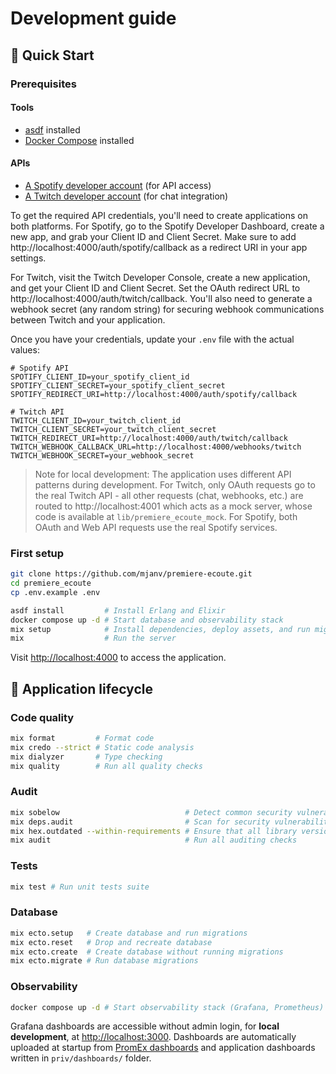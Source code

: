 # Development guide

## 🚀 Quick Start

### Prerequisites

#### Tools

- [asdf](https://asdf-vm.com/) installed
- [Docker Compose](https://docs.docker.com/compose) installed

#### APIs

- [A Spotify developer account](https://developer.spotify.com/) (for API access)
- [A Twitch developer account](https://dev.twitch.tv/) (for chat integration)

To get the required API credentials, you'll need to create applications on both platforms. For Spotify, go to the Spotify Developer Dashboard, create a new app, and grab your Client ID and Client Secret. Make sure to add http://localhost:4000/auth/spotify/callback as a redirect URI in your app settings.

For Twitch, visit the Twitch Developer Console, create a new application, and get your Client ID and Client Secret. Set the OAuth redirect URL to http://localhost:4000/auth/twitch/callback. You'll also need to generate a webhook secret (any random string) for securing webhook communications between Twitch and your application.

Once you have your credentials, update your `.env` file with the actual values:

```
# Spotify API
SPOTIFY_CLIENT_ID=your_spotify_client_id
SPOTIFY_CLIENT_SECRET=your_spotify_client_secret
SPOTIFY_REDIRECT_URI=http://localhost:4000/auth/spotify/callback

# Twitch API
TWITCH_CLIENT_ID=your_twitch_client_id
TWITCH_CLIENT_SECRET=your_twitch_client_secret
TWITCH_REDIRECT_URI=http://localhost:4000/auth/twitch/callback
TWITCH_WEBHOOK_CALLBACK_URL=http://localhost:4000/webhooks/twitch
TWITCH_WEBHOOK_SECRET=your_webhook_secret
```

> Note for local development: The application uses different API patterns during development. For Twitch, only OAuth requests go to the real Twitch API - all other requests (chat, webhooks, etc.) are routed to http://localhost:4001 which acts as a mock server, whose code is available at `lib/premiere_ecoute_mock`. For Spotify, both OAuth and Web API requests use the real Spotify services.

### First setup

```bash
git clone https://github.com/mjanv/premiere-ecoute.git
cd premiere_ecoute
cp .env.example .env

asdf install         # Install Erlang and Elixir
docker compose up -d # Start database and observability stack
mix setup            # Install dependencies, deploy assets, and run migrations
mix                  # Run the server
```

Visit [http://localhost:4000](http://localhost:4000) to access the application.


## 🔁 Application lifecycle

### Code quality

```bash
mix format         # Format code
mix credo --strict # Static code analysis
mix dialyzer       # Type checking
mix quality        # Run all quality checks
```

### Audit

```bash
mix sobelow                            # Detect common security vulnerabilities
mix deps.audit                         # Scan for security vulnerabilities in Mix dependencie
mix hex.outdated --within-requirements # Ensure that all library versions are up to date
mix audit                              # Run all auditing checks
```

### Tests

```bash
mix test # Run unit tests suite
```

### Database

```bash
mix ecto.setup   # Create database and run migrations
mix ecto.reset   # Drop and recreate database
mix ecto.create  # Create database without running migrations
mix ecto.migrate # Run database migrations
```

### Observability

```bash
docker compose up -d # Start observability stack (Grafana, Prometheus)
```

Grafana dashboards are accessible without admin login, for **local development**, at [http://localhost:3000](http://localhost:3000). Dashboards are automatically uploaded at startup from [PromEx dashboards](https://hexdocs.pm/prom_ex/all.html) and application dashboards written in `priv/dashboards/` folder.
